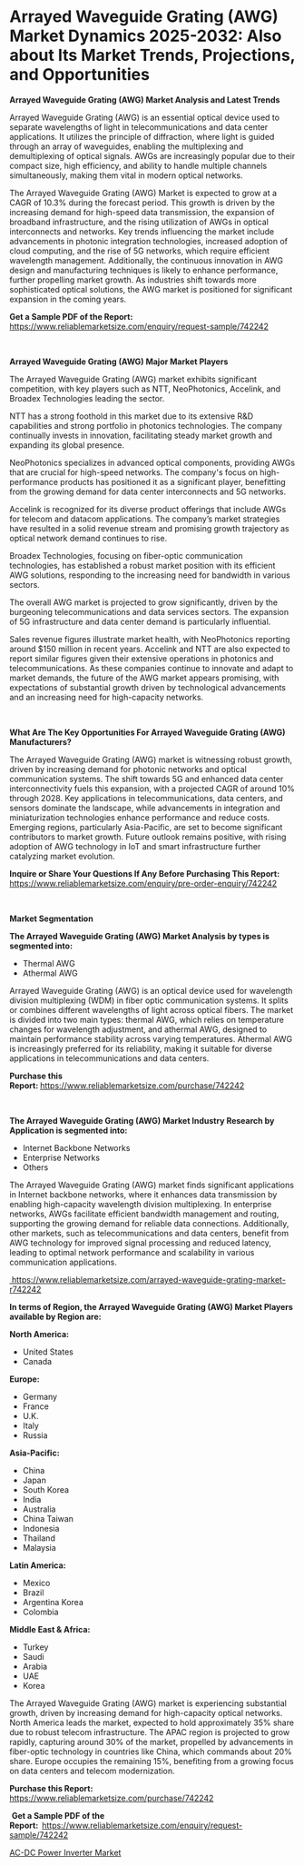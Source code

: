 <p><h1>Arrayed Waveguide Grating (AWG) Market Dynamics 2025-2032: Also about Its Market Trends, Projections, and Opportunities</h1></p><p><strong>Arrayed Waveguide Grating (AWG) Market Analysis and Latest Trends</strong></p>
<p><p>Arrayed Waveguide Grating (AWG) is an essential optical device used to separate wavelengths of light in telecommunications and data center applications. It utilizes the principle of diffraction, where light is guided through an array of waveguides, enabling the multiplexing and demultiplexing of optical signals. AWGs are increasingly popular due to their compact size, high efficiency, and ability to handle multiple channels simultaneously, making them vital in modern optical networks.</p><p>The Arrayed Waveguide Grating (AWG) Market is expected to grow at a CAGR of 10.3% during the forecast period. This growth is driven by the increasing demand for high-speed data transmission, the expansion of broadband infrastructure, and the rising utilization of AWGs in optical interconnects and networks. Key trends influencing the market include advancements in photonic integration technologies, increased adoption of cloud computing, and the rise of 5G networks, which require efficient wavelength management. Additionally, the continuous innovation in AWG design and manufacturing techniques is likely to enhance performance, further propelling market growth. As industries shift towards more sophisticated optical solutions, the AWG market is positioned for significant expansion in the coming years.</p></p>
<p><strong>Get a Sample PDF of the Report:&nbsp;</strong> <a href="https://www.reliablemarketsize.com/enquiry/request-sample/742242?utm_campaign=2115&utm_medium=2&utm_source=Github&utm_content=ia&utm_term=12022025&utm_id=arrayed-waveguide-grating-awg">https://www.reliablemarketsize.com/enquiry/request-sample/742242</a></p>
<p>&nbsp;</p>
<p><strong>Arrayed Waveguide Grating (AWG) Major Market Players</strong></p>
<p><p>The Arrayed Waveguide Grating (AWG) market exhibits significant competition, with key players such as NTT, NeoPhotonics, Accelink, and Broadex Technologies leading the sector. </p><p>NTT has a strong foothold in this market due to its extensive R&D capabilities and strong portfolio in photonics technologies. The company continually invests in innovation, facilitating steady market growth and expanding its global presence. </p><p>NeoPhotonics specializes in advanced optical components, providing AWGs that are crucial for high-speed networks. The company's focus on high-performance products has positioned it as a significant player, benefitting from the growing demand for data center interconnects and 5G networks.</p><p>Accelink is recognized for its diverse product offerings that include AWGs for telecom and datacom applications. The company’s market strategies have resulted in a solid revenue stream and promising growth trajectory as optical network demand continues to rise.</p><p>Broadex Technologies, focusing on fiber-optic communication technologies, has established a robust market position with its efficient AWG solutions, responding to the increasing need for bandwidth in various sectors. </p><p>The overall AWG market is projected to grow significantly, driven by the burgeoning telecommunications and data services sectors. The expansion of 5G infrastructure and data center demand is particularly influential. </p><p>Sales revenue figures illustrate market health, with NeoPhotonics reporting around $150 million in recent years. Accelink and NTT are also expected to report similar figures given their extensive operations in photonics and telecommunications. As these companies continue to innovate and adapt to market demands, the future of the AWG market appears promising, with expectations of substantial growth driven by technological advancements and an increasing need for high-capacity networks.</p></p>
<p>&nbsp;</p>
<p><strong>What Are The Key Opportunities For Arrayed Waveguide Grating (AWG) Manufacturers?</strong></p>
<p><p>The Arrayed Waveguide Grating (AWG) market is witnessing robust growth, driven by increasing demand for photonic networks and optical communication systems. The shift towards 5G and enhanced data center interconnectivity fuels this expansion, with a projected CAGR of around 10% through 2028. Key applications in telecommunications, data centers, and sensors dominate the landscape, while advancements in integration and miniaturization technologies enhance performance and reduce costs. Emerging regions, particularly Asia-Pacific, are set to become significant contributors to market growth. Future outlook remains positive, with rising adoption of AWG technology in IoT and smart infrastructure further catalyzing market evolution.</p></p>
<p><strong>Inquire or Share Your Questions If Any Before Purchasing This Report:</strong> <a href="https://www.reliablemarketsize.com/enquiry/pre-order-enquiry/742242?utm_campaign=2115&utm_medium=2&utm_source=Github&utm_content=ia&utm_term=12022025&utm_id=arrayed-waveguide-grating-awg">https://www.reliablemarketsize.com/enquiry/pre-order-enquiry/742242</a></p>
<p>&nbsp;</p>
<p><strong>Market Segmentation</strong></p>
<p><strong>The Arrayed Waveguide Grating (AWG) Market Analysis by types is segmented into:</strong></p>
<p><ul><li>Thermal AWG</li><li>Athermal AWG</li></ul></p>
<p><p>Arrayed Waveguide Grating (AWG) is an optical device used for wavelength division multiplexing (WDM) in fiber optic communication systems. It splits or combines different wavelengths of light across optical fibers. The market is divided into two main types: thermal AWG, which relies on temperature changes for wavelength adjustment, and athermal AWG, designed to maintain performance stability across varying temperatures. Athermal AWG is increasingly preferred for its reliability, making it suitable for diverse applications in telecommunications and data centers.</p></p>
<p><strong>Purchase this Report:&nbsp;</strong><a href="https://www.reliablemarketsize.com/purchase/742242?utm_campaign=2115&utm_medium=2&utm_source=Github&utm_content=ia&utm_term=12022025&utm_id=arrayed-waveguide-grating-awg">https://www.reliablemarketsize.com/purchase/742242</a></p>
<p>&nbsp;</p>
<p><strong>The Arrayed Waveguide Grating (AWG) Market Industry Research by Application is segmented into:</strong></p>
<p><ul><li>Internet Backbone Networks</li><li>Enterprise Networks</li><li>Others</li></ul></p>
<p><p>The Arrayed Waveguide Grating (AWG) market finds significant applications in Internet backbone networks, where it enhances data transmission by enabling high-capacity wavelength division multiplexing. In enterprise networks, AWGs facilitate efficient bandwidth management and routing, supporting the growing demand for reliable data connections. Additionally, other markets, such as telecommunications and data centers, benefit from AWG technology for improved signal processing and reduced latency, leading to optimal network performance and scalability in various communication applications.</p></p>
<p><a href="https://www.reliablemarketsize.com/arrayed-waveguide-grating-market-r742242?utm_campaign=2115&utm_medium=2&utm_source=Github&utm_content=ia&utm_term=12022025&utm_id=arrayed-waveguide-grating-awg">&nbsp;https://www.reliablemarketsize.com/arrayed-waveguide-grating-market-r742242</a></p>
<p><strong>In terms of Region, the Arrayed Waveguide Grating (AWG) Market Players available by Region are:</strong></p>
<p>
    <p> <strong> North America: </strong>
        <ul>
            <li>United States</li>
            <li>Canada</li>
        </ul>
        </p> 
    <p> <strong> Europe: </strong>
        <ul>
            <li>Germany</li>
            <li>France</li>
            <li>U.K.</li>
            <li>Italy</li>
            <li>Russia</li>
        </ul>
        </p> 
    <p> <strong> Asia-Pacific: </strong>
        <ul>
            <li>China</li>
            <li>Japan</li>
            <li>South Korea</li>
            <li>India</li>
            <li>Australia</li>
            <li>China Taiwan</li>
            <li>Indonesia</li>
            <li>Thailand</li>
            <li>Malaysia</li>
        </ul>
        </p> 
    <p> <strong> Latin America: </strong>
        <ul>
            <li>Mexico</li>
            <li>Brazil</li>
            <li>Argentina Korea</li>
            <li>Colombia</li>
        </ul>
        </p> 
    <p> <strong> Middle East & Africa: </strong>
        <ul>
            <li>Turkey</li>
            <li>Saudi</li>
            <li>Arabia</li>
            <li>UAE</li>
            <li>Korea</li>
        </ul>
    </p>
    </p>
<p><p>The Arrayed Waveguide Grating (AWG) market is experiencing substantial growth, driven by increasing demand for high-capacity optical networks. North America leads the market, expected to hold approximately 35% share due to robust telecom infrastructure. The APAC region is projected to grow rapidly, capturing around 30% of the market, propelled by advancements in fiber-optic technology in countries like China, which commands about 20% share. Europe occupies the remaining 15%, benefiting from a growing focus on data centers and telecom modernization.</p></p>
<p><strong>Purchase this Report: </strong><a href="https://www.reliablemarketsize.com/purchase/742242?utm_campaign=2115&utm_medium=2&utm_source=Github&utm_content=ia&utm_term=12022025&utm_id=arrayed-waveguide-grating-awg">https://www.reliablemarketsize.com/purchase/742242</a></p>
<p>&nbsp;<strong>Get a Sample PDF of the Report:&nbsp;&nbsp;</strong><a href="https://www.reliablemarketsize.com/enquiry/request-sample/742242?utm_campaign=2115&utm_medium=2&utm_source=Github&utm_content=ia&utm_term=12022025&utm_id=arrayed-waveguide-grating-awg">https://www.reliablemarketsize.com/enquiry/request-sample/742242</a></p>
<p><strong></strong></p>
<p><p><a href="https://github.com/sofayahoo2023/Market-Research-Report-List-7/blob/main/ac-dc-power-inverter-market.md?utm_campaign=2115&utm_medium=2&utm_source=Github&utm_content=ia&utm_term=12022025&utm_id=arrayed-waveguide-grating-awg">AC-DC Power Inverter Market</a></p></p>